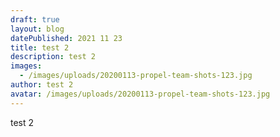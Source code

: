 ```yaml
---
draft: true
layout: blog
datePublished: 2021 11 23
title: test 2
description: test 2
images:
  - /images/uploads/20200113-propel-team-shots-123.jpg
author: test 2
avatar: /images/uploads/20200113-propel-team-shots-123.jpg
---
```

test 2